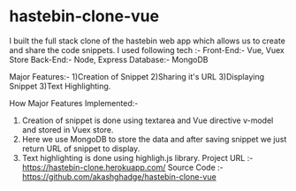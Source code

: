 # hastebin-clone-vue

I built the full stack clone of the hastebin web app which allows us to create and share the code snippets.
I used following tech :-
Front-End:- Vue, Vuex Store
Back-End:- Node, Express
Database:- MongoDB

Major Features:-
1)Creation of Snippet
2)Sharing it's URL
3)Displaying Snippet
3)Text Highlighting.

How Major Features Implemented:-
1) Creation of snippet is done using textarea and Vue directive v-model and stored in Vuex store.
2) Here we use MongoDB to store the data and after saving snippet we just return URL of snippet to display.
3) Text highlighting is done using highligh.js library.
Project URL :- https://hastebin-clone.herokuapp.com/
Source Code :- https://github.com/akashghadge/hastebin-clone-vue
